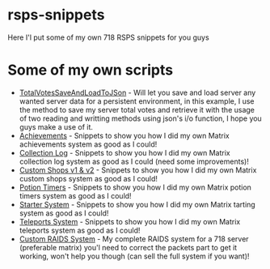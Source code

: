 # rsps-snippets
Here I'l put some of my own 718 RSPS snippets for you guys

# Some of my own scripts
* [TotalVotesSaveAndLoadToJSon](TotalVotesSaveAndLoadToJSon.java) - Will let you save and load server any wanted server data for a persistent environment, in this example, I use the method to save my server total votes and retrieve it with the usage of two reading and writting methods using json's i/o function, I hope you guys make a use of it.  
* [Achievements](https://github.com/wyvern800/RSPS-Snippets/tree/master/achievements) - Snippets to show you how I did my own Matrix achievements system as good as I could!
* [Collection Log](https://github.com/wyvern800/RSPS-Snippets/tree/master/collectionlog) - Snippets to show you how I did my own Matrix collection log system as good as I could (need some improvements)!
* [Custom Shops v1 & v2](https://github.com/wyvern800/RSPS-Snippets/tree/master/customshops) - Snippets to show you how I did my own Matrix custom shops system as good as I could!
* [Potion Timers](https://github.com/wyvern800/RSPS-Snippets/tree/master/potiontimers) - Snippets to show you how I did my own Matrix potion timers system as good as I could!
* [Starter System](https://github.com/wyvern800/RSPS-Snippets/tree/master/starterinterface) - Snippets to show you how I did my own Matrix tarting system as good as I could!
* [Teleports System](https://github.com/wyvern800/RSPS-Snippets/tree/master/teleportsinterface) - Snippets to show you how I did my own Matrix teleports system as good as I could!
* [Custom RAIDS System](https://github.com/wyvern800/RSPS-Snippets/tree/master/raids) - My complete RAIDS system for a 718 server (preferable matrix) you'l need to correct the packets part to get it working, won't help you though (can sell the full system if you want)!
